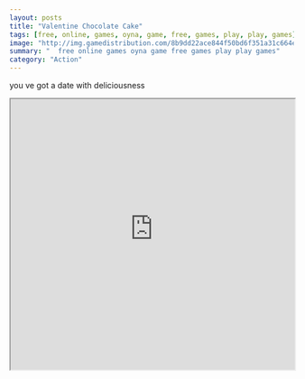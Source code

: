 ```yaml
---
layout: posts
title: "Valentine Chocolate Cake"
tags: [free, online, games, oyna, game, free, games, play, play, games]
image: "http://img.gamedistribution.com/8b9dd22ace844f50bd6f351a31c664e1.jpg"
summary: "  free online games oyna game free games play play games"
category: "Action"
---
```


you ve got a date with deliciousness

<iframe width="100%" height="480px;" src="http://flash.gamedistribution.com?game=8b9dd22ace844f50bd6f351a31c664e1"></iframe>